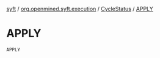 [syft](../../index.md) / [org.openmined.syft.execution](../index.md) / [CycleStatus](index.md) / [APPLY](./-a-p-p-l-y.md)

# APPLY

`APPLY`